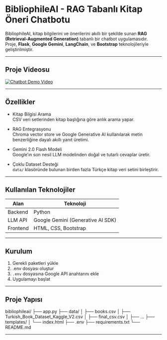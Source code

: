 # BibliophileAI - RAG Tabanlı Kitap Öneri Chatbotu

BibliophileAI, kitap bilgilerini ve önerilerini akıllı bir şekilde sunan **RAG (Retrieval-Augmented Generation)** tabanlı bir chatbot uygulamasıdır.  
Proje, **Flask**, **Google Gemini**, **LangChain**, ve **Bootstrap** teknolojileriyle geliştirilmiştir.

---

## Proje Videosu

[![Chatbot Demo Video](https://img.youtube.com/vi/DuxALgXKrFc/0.jpg)](https://www.youtube.com/watch?v=DuxALgXKrFc)

---

## Özellikler

- Kitap Bilgisi Arama  
  CSV veri setlerinden kitap başlığına göre anlık arama yapar.

- RAG Entegrasyonu  
  Chroma vector store ve Google Generative AI kullanılarak metin benzerliğine dayalı akıllı yanıt üretimi.

- Gemini 2.0 Flash Modeli  
  Google’ın son nesil LLM modelinden doğal ve tutarlı cevaplar üretir.

- Çoklu Dataset Desteği  
  `data/` klasöründe bulunan birden fazla Türkçe kitap veri setini birleştirir.

---

## Kullanılan Teknolojiler

| Alan | Teknoloji |
|------|------------|
| Backend | Python |
| LLM API | Google Gemini (Generative AI SDK) |
| Frontend | HTML, CSS, Bootstrap |

---

## Kurulum

1. Gerekli paketleri yükle
2. .env dosyası oluştur
3. `.env` dosyasına Google API anahtarını ekle
4. Uygulamayı başlat

---

## Proje Yapısı

bibliophileai/
├── app.py
├── data/
│ ├── books.csv
│ ├── Turkish_Book_Dataset_Kaggle_V2.csv
│ ├── final_csv.csv
│ ├── ...
├── templates/
│ └── index.html
├── .env
├── requirements.txt
└── README.md

---
